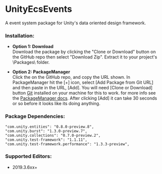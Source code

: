 # UnityEcsEvents
A event system package for Unity's data oriented design framework.

### Installation:

- **Option 1: Download**  
Download the package by clicking the "Clone or Download" button on the GitHub repo then select "Download Zip". Extract it to your project's \Packages\ folder.

- **Option 2: PackageManager**  
Click the on the GitHub repo, and copy the URL shown. In PackageManager hit the [+] icon,  select [Add Package from Git URL] and then paste in the URL, [Add]. You will need [Clone or Download] button [Git](https://git-scm.com/ "Git") installed on your machine for this to work. for more info see the  [PackageManager docs](https://docs.unity3d.com/Manual/upm-ui-giturl.html "PackageManager docs"). After clicking [Add] it can take 30 seconds or so before it looks like its doing anything.

### Package Dependencies:

    "com.unity.entities": "0.8.0-preview.8",
    "com.unity.burst": "1.3.0-preview.7",
    "com.unity.collections": "0.7.0-preview.2",
    "com.unity.test-framework": "1.1.11",
    "com.unity.test-framework.performance": "1.3.3-preview",
    
### Supported Editors:

  * 2019.3.6xx+
